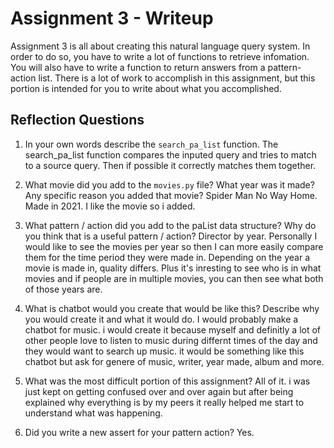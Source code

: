 # Assignment 3 - Writeup

Assignment 3 is all about creating this natural language query system.  In order to do so, you have to write a lot of functions to retrieve infomation.  You will also have to write a function to return answers from a pattern-action list.  There is a lot of work to accomplish in this assignment, but this portion is intended for you to write about what you accomplished.

## Reflection Questions
1. In your own words describe the `search_pa_list` function.
The search_pa_list function compares the inputed query and tries to match to a source query. Then if possible it correctly matches them together.

2. What movie did you add to the `movies.py` file?  What year was it made? Any specific reason you added that movie?
Spider Man No Way Home. Made in 2021. I like the movie so i added.

3. What pattern / action did you add to the paList data structure?  Why do you think that is a useful pattern / action?
Director by year. Personally I would like to see the movies per year so then I can more easily compare them for the time period they were made in. Depending on the year a movie is made in, quality differs. Plus it's inresting to see who is in what movies and if people are in multiple movies, you can then see what both of those years are.

4. What is chatbot would you create that would be like this?  Describe why you would create it and what it would do.
I would probably make a chatbot for music. i would create it because myself and definitly a lot of other people love to listen to music during differnt times of the day and they would want to search up music. it would be something like this chatbot but ask for genere of music, writer, year made, album and more.

5. What was the most difficult portion of this assignment?
All of it. i was just kept on getting confused over and over again but after being explained why everything is by my peers it really helped me start to understand what was happening.

6. Did you write a new assert for your pattern action? Yes.



